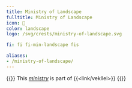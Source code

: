 ```yaml
---
title: Ministry of Landscape
fulltitle: Ministry of Landscape
icon: 🌋
color: landscape
logo: /svg/crests/ministry-of-landscape.svg

fi: fi fi-min-landscape fis

aliases:
- /ministry-of-landscape/
---
```

{{<note series>}}
 This *[ministry](/ministries/)* is part of {{<link/vekllei>}}
{{</note>}}